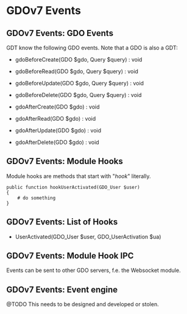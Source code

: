 # GDOv7 Events


## GDOv7 Events: GDO Events

GDT know the following GDO events.
Note that a GDO is also a GDT:

- gdoBeforeCreate(GDO $gdo, Query $query) : void
- gdoBeforeRead(GDO $gdo, Query $query) : void
- gdoBeforeUpdate(GDO $gdo, Query $query) : void
- gdoBeforeDelete(GDO $gdo, Query $query) : void


- gdoAfterCreate(GDO $gdo) : void
- gdoAfterRead(GDO $gdo) : void
- gdoAfterUpdate(GDO $gdo) : void
- gdoAfterDelete(GDO $gdo) : void


## GDOv7 Events: Module Hooks

Module hooks are methods that start with "*hook*" literally.

    public function hookUserActivated(GDO_User $user)
    {
        # do something
    }
    

## GDOv7 Events: List of Hooks

 - UserActivated(GDO_User $user, GDO_UserActivation $ua)


## GDOv7 Events: Module Hook IPC

Events can be sent to other GDO servers, f.e. the Websocket module.


## GDOv7 Events: Event engine

@TODO This needs to be designed and developed or stolen.

